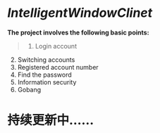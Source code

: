 # ***IntelligentWindowClinet***

**The project involves the following basic points:**
  >1. Login account
  2. Switching accounts
  3. Registered account number
  4. Find the password
  5. Information security
  6. Gobang

# 持续更新中……
